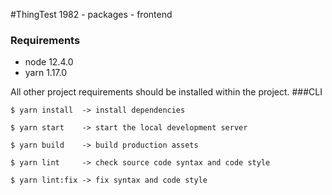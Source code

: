 #ThingTest 1982 - packages - frontend
### Requirements
- node 12.4.0
- yarn 1.17.0

All other project requirements should be
installed within the project.
###CLI
```
$ yarn install  -> install dependencies
```
```
$ yarn start    -> start the local development server
```
```
$ yarn build    -> build production assets
```
```
$ yarn lint     -> check source code syntax and code style
```
```
$ yarn lint:fix -> fix syntax and code style
```
